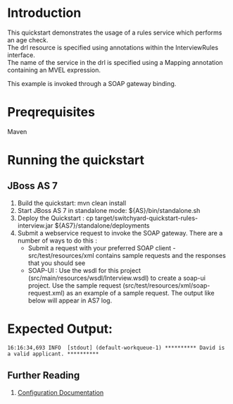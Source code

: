 Introduction
============
This quickstart demonstrates the usage of a rules service which performs an age check.  
The drl resource is specified using annotations within the InterviewRules interface.       
The name of the service in the drl is specified using a Mapping annotation containing an MVEL expression.

This example is invoked through a SOAP gateway binding.

Preqrequisites 
==============
Maven

Running the quickstart
======================

JBoss AS 7
----------
1. Build the quickstart:
    mvn clean install
2. Start JBoss AS 7 in standalone mode:
    ${AS}/bin/standalone.sh
3. Deploy the Quickstart : 
    cp target/switchyard-quickstart-rules-interview.jar ${AS7}/standalone/deployments
4. Submit a webservice request to invoke the SOAP gateway.  There are a number of ways to do this :
      - Submit a request with your preferred SOAP client - src/test/resources/xml contains sample 
        requests and the responses that you should see
      - SOAP-UI : Use the wsdl for this project (src/main/resources/wsdl/Interview.wsdl) to create 
        a soap-ui project.    Use the sample request (src/test/resources/xml/soap-request.xml) as an 
        example of a sample request. The output like below will appear in AS7 log.

Expected Output:
================
```
16:16:34,693 INFO  [stdout] (default-workqueue-1) ********** David is a valid applicant. **********
```

## Further Reading

1. [Configuration Documentation](https://docs.jboss.org/author/display/SWITCHYARD/Configuration)

